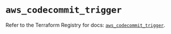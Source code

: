 # `aws_codecommit_trigger`

Refer to the Terraform Registry for docs: [`aws_codecommit_trigger`](https://registry.terraform.io/providers/hashicorp/aws/5.88.0/docs/resources/codecommit_trigger).

